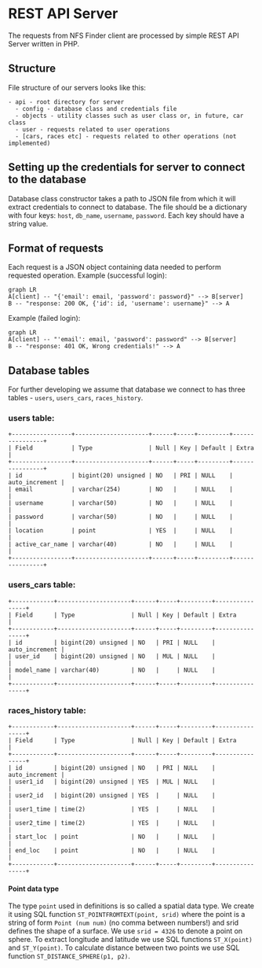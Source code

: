 # REST API Server
The requests from NFS Finder client are processed by simple REST API Server written in PHP.
## Structure
File structure of our servers looks like this:
```
- api - root directory for server
  - config - database class and credentials file
  - objects - utility classes such as user class or, in future, car class
  - user - requests related to user operations
  - [cars, races etc] - requests related to other operations (not implemented)
```
## Setting up the credentials for server to connect to the database
Database class constructor takes a path to JSON file from which it will extract credentials to connect to database. The file should be a dictionary with four keys: `host`, `db_name`, `username`, `password`. Each key should have a string value.

## Format of requests
Each request is a JSON object containing data needed to perform requested operation. Example (successful login):
```mermaid
graph LR
A[client] -- "{'email': email, 'password': password}" --> B[server]
B -- "response: 200 OK, {'id': id, 'username': username}" --> A
```
Example (failed login):
```mermaid
graph LR
A[client] -- "'email': email, 'password': password" --> B[server]
B -- "response: 401 OK, Wrong credentials!" --> A
```
## Database tables
For further developing we assume that database we connect to has three tables - `users`, `users_cars`, `races_history`. 
### users table:
```
+-----------------+---------------------+------+-----+---------+----------------+
| Field           | Type                | Null | Key | Default | Extra          |
+-----------------+---------------------+------+-----+---------+----------------+
| id              | bigint(20) unsigned | NO   | PRI | NULL    | auto_increment |
| email           | varchar(254)        | NO   |     | NULL    |                |
| username        | varchar(50)         | NO   |     | NULL    |                |
| password        | varchar(50)         | NO   |     | NULL    |                |
| location        | point               | YES  |     | NULL    |                |
| active_car_name | varchar(40)         | NO   |     | NULL    |                |
+-----------------+---------------------+------+-----+---------+----------------+
```
### users_cars table:
```
+------------+---------------------+------+-----+---------+----------------+
| Field      | Type                | Null | Key | Default | Extra          |
+------------+---------------------+------+-----+---------+----------------+
| id         | bigint(20) unsigned | NO   | PRI | NULL    | auto_increment |
| user_id    | bigint(20) unsigned | NO   | MUL | NULL    |                |
| model_name | varchar(40)         | NO   |     | NULL    |                |
+------------+---------------------+------+-----+---------+----------------+
```
### races_history table:
```
+------------+---------------------+------+-----+---------+----------------+
| Field      | Type                | Null | Key | Default | Extra          |
+------------+---------------------+------+-----+---------+----------------+
| id         | bigint(20) unsigned | NO   | PRI | NULL    | auto_increment |
| user1_id   | bigint(20) unsigned | YES  | MUL | NULL    |                |
| user2_id   | bigint(20) unsigned | YES  |     | NULL    |                |
| user1_time | time(2)             | YES  |     | NULL    |                |
| user2_time | time(2)             | YES  |     | NULL    |                |
| start_loc  | point               | NO   |     | NULL    |                |
| end_loc    | point               | NO   |     | NULL    |                |
+------------+---------------------+------+-----+---------+----------------+
```
#### Point data type
The type `point` used in definitions is so called a spatial data type. We create it using SQL function `ST_POINTFROMTEXT(point, srid)` where the point is a string of form `Point (num num)` (no comma between numbers!) and srid defines the shape of a surface. We use `srid = 4326` to denote a point on sphere. To extract longitude and latitude we use SQL functions `ST_X(point)` and `ST_Y(point)`. To calculate distance between two points we use SQL function `ST_DISTANCE_SPHERE(p1, p2)`.